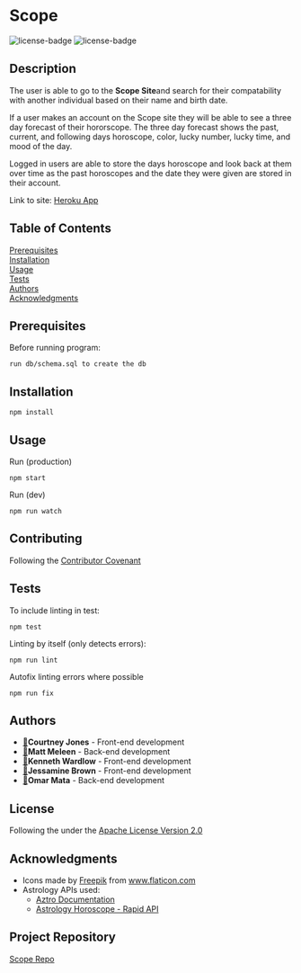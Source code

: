 # Scope

![license-badge](https://img.shields.io/badge/license-Apache-gre) 
![license-badge](https://img.shields.io/badge/build-passing-blue) 

## Description
  
The user is able to go to the **Scope Site**and search for their compatability with another individual based on their name and birth date. 

If a user makes an account on the Scope site they will be able to see a three day forecast of their hororscope. The three day forecast shows the past, current, and following days horoscope, color, lucky number, lucky
time, and mood of the day. 

Logged in users are able to store the days horoscope and look back at them over time as the past horoscopes and the date they were given are stored in their account.

Link to site: [Heroku App](https://scope-g1.herokuapp.com/)


## Table of Contents
  
[Prerequisites](#Prerequisites)  
[Installation](#Installation)  
[Usage](#Usage)  
[Tests](#Tests)  
[Authors](#Authors)  
[Acknowledgments](#Acknowledgments)  
  
## Prerequisites
Before running program: 
```
run db/schema.sql to create the db
```


## Installation 

```
npm install
```
  
## Usage

Run (production)
```
npm start 
```
Run (dev)
```
npm run watch 
```
  
## Contributing
  
Following the [Contributor Covenant](./contributing.txt)
  
## Tests
  
To include linting in test:
```
npm test
```
Linting by itself (only detects errors):
```
npm run lint
```
Autofix linting errors where possible 
```
npm run fix
```

## Authors
* [🔗](https://github.com/CRJones7)__Courtney Jones__ - Front-end development 
* [🔗](https://github.com/mmeleen)__Matt Meleen__ - Back-end development
* [🔗](https://github.com/Kennyward85)__Kenneth Wardlow__ - Front-end development
* [🔗](https://github.com/brownjessa)__Jessamine Brown__ - Front-end development
* [🔗](https://github.com/omata48)__Omar Mata__ - Back-end development

## License
  
Following the  under the [Apache License Version 2.0](./LICENSE)

## Acknowledgments

* <div>Icons made by <a href="https://www.flaticon.com/authors/freepik" title="Freepik">Freepik</a> from <a href="https://www.flaticon.com/" title="Flaticon">www.flaticon.com</a></div>
* Astrology APIs used:
    * [Aztro Documentation](https://aztro.readthedocs.io/en/latest/index.html?highlight=credit)
    * [Astrology Horoscope - Rapid API](https://rapidapi.com/ine0nite/api/astrology-horoscope/details)

## Project Repository

[Scope Repo](https://github.com/mmeleen/scope)
